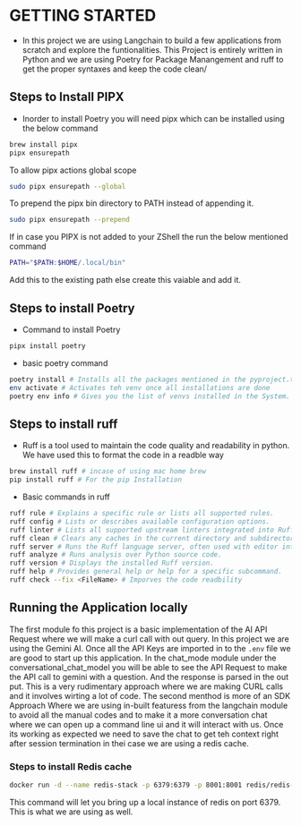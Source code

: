 # GETTING STARTED
* In this project we are using Langchain to build a few applications from scratch and explore the funtionalities. This Project is entirely written in Python and we are using Poetry for Package Manangement and ruff to get the proper syntaxes and keep the code clean/
## Steps to Install PIPX
* Inorder to install Poetry you will need pipx which can be installed using the below command
```bash
brew install pipx
pipx ensurepath
```
To allow pipx actions global scope
```bash
sudo pipx ensurepath --global
```
To prepend the pipx bin directory to PATH instead of appending it.
```bash
sudo pipx ensurepath --prepend
```
If in case you PIPX is not added to your ZShell the run the below mentioned command
```bash
PATH="$PATH:$HOME/.local/bin"
```
Add this to the existing path else create this vaiable and add it.

## Steps to install Poetry
* Command to install Poetry
```bash
pipx install poetry
```
* basic poetry command
```bash
poetry install # Installs all the packages mentioned in the pyproject.toml in a venv
env activate # Activates teh venv once all installations are done
poetry env info # Gives you the list of venvs installed in the System.
```

## Steps to install ruff
* Ruff is a tool used to maintain the code quality and readability in python. We have used this to format the code in a readble way
```bash
brew install ruff # incase of using mac home brew
pip install ruff # For the pip Installation
```
* Basic commands in ruff
```bash
ruff rule # Explains a specific rule or lists all supported rules.
ruff config # Lists or describes available configuration options.
ruff linter # Lists all supported upstream linters integrated into Ruff.
ruff clean # Clears any caches in the current directory and subdirectories.
ruff server # Runs the Ruff language server, often used with editor integrations.
ruff analyze # Runs analysis over Python source code.
ruff version # Displays the installed Ruff version.
ruff help # Provides general help or help for a specific subcommand.
ruff check --fix <FileName> # Imporves the code readbility
```
## Running the Application locally
The first module fo this project is a basic implementation of the AI API Request where we will make a curl call with out query. In this project we are using the Gemini AI.
Once all the API Keys are imported in to the `.env` file we are good to start up this application.
In the chat_mode module under the conversational_chat_model you will be able to see the API Request to make the API call to gemini with a question. And the response is parsed in the out put. This is a very rudimentary approach where we are making CURL calls and it involves wirting a lot of code.
The second menthod is more of an SDK Approach Where we are using in-built featuress from the langchain module to avoid all the manual codes and to make it a more conversation chat where we can open up a command line ui and it will interact with us.
Once its working as expected we need to save the chat to get teh context right after session termination in thei case we are using a redis cache.
### Steps to install Redis cache
```bash
docker run -d --name redis-stack -p 6379:6379 -p 8001:8001 redis/redis-stack:latest
```
This command will let you bring up a local instance of redis on port 6379. This is what we are using as well.
